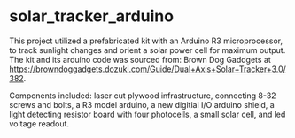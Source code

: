 # solar_tracker_arduino
This project utilized a prefabricated kit with an Arduino R3 microprocessor, to track sunlight changes and orient a solar power cell for maximum output. The kit and its arduino code was sourced from: Brown Dog Gaddgets at https://browndoggadgets.dozuki.com/Guide/Dual+Axis+Solar+Tracker+3.0/382.

Components included: laser cut plywood infrastructure, connecting 8-32 screws and bolts, a R3 model arduino, a new digitial I/O arduino shield, a light detecting resistor board with four photocells, a small solar cell, and led voltage readout.
